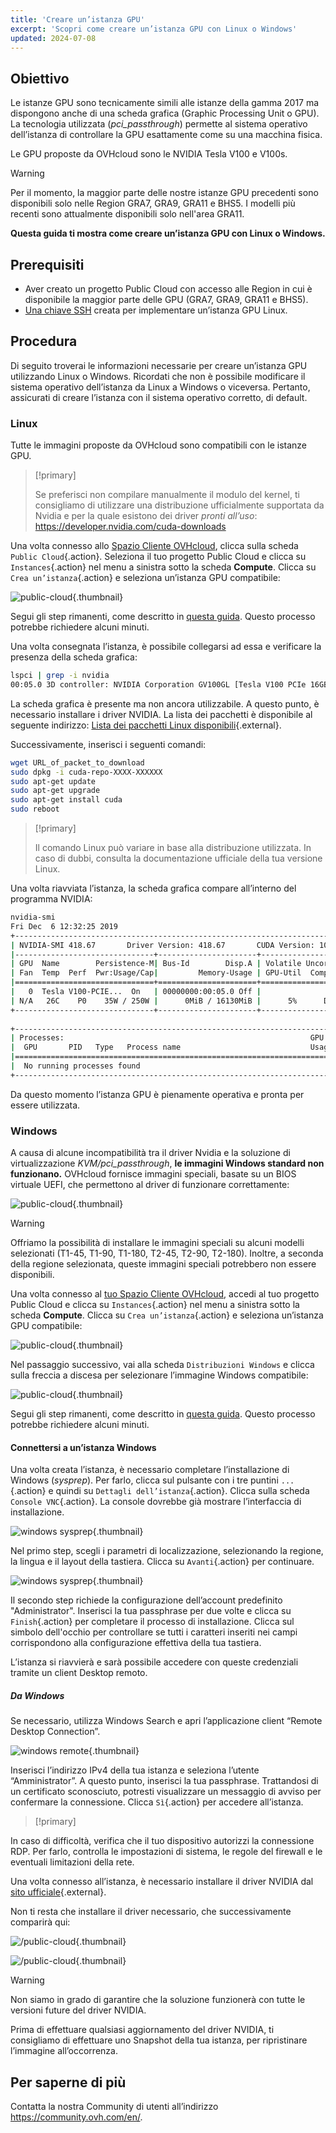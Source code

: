 ```yaml
---
title: 'Creare un’istanza GPU'
excerpt: 'Scopri come creare un’istanza GPU con Linux o Windows'
updated: 2024-07-08
---
```


## Obiettivo

Le istanze GPU sono tecnicamente simili alle istanze della gamma 2017 ma dispongono anche di una scheda grafica (Graphic Processing Unit o GPU). La tecnologia utilizzata (*pci_passthrough*) permette al sistema operativo dell’istanza di controllare la GPU esattamente come su una macchina fisica.

Le GPU proposte da OVHcloud sono le NVIDIA Tesla V100 e V100s. 

> [!warning]
>
> Per il momento, la maggior parte delle nostre istanze GPU precedenti sono disponibili solo nelle Region GRA7, GRA9, GRA11 e BHS5. I modelli più recenti sono attualmente disponibili solo nell'area GRA11.
> 

**Questa guida ti mostra come creare un’istanza GPU con Linux o Windows.**

## Prerequisiti

- Aver creato un progetto Public Cloud con accesso alle Region in cui è disponibile la maggior parte delle GPU (GRA7, GRA9, GRA11 e BHS5).
- [Una chiave SSH](/pages/public_cloud/compute/public-cloud-first-steps#step-1-creating-ssh-keys) creata per implementare un’istanza GPU Linux.

## Procedura

Di seguito troverai le informazioni necessarie per creare un’istanza GPU utilizzando Linux o Windows.
Ricordati che non è possibile modificare il sistema operativo dell’istanza da Linux a Windows o viceversa. Pertanto, assicurati di creare l’istanza con il sistema operativo corretto, di default.

### Linux

Tutte le immagini proposte da OVHcloud sono compatibili con le istanze GPU.

> [!primary]
>
> Se preferisci non compilare manualmente il modulo del kernel, ti consigliamo di utilizzare una distribuzione ufficialmente supportata da Nvidia e per la quale esistono dei driver *pronti all’uso*: <https://developer.nvidia.com/cuda-downloads>
> 

Una volta connesso allo [Spazio Cliente OVHcloud](/links/manager), clicca sulla scheda `Public Cloud`{.action}. Seleziona il tuo progetto Public Cloud e clicca su `Instances`{.action} nel menu a sinistra sotto la scheda **Compute**. Clicca su `Crea un’istanza`{.action} e seleziona un’istanza GPU compatibile:

![public-cloud](images/GPU-Flavors_2024.png){.thumbnail}

Segui gli step rimanenti, come descritto in [questa guida](/pages/public_cloud/compute/public-cloud-first-steps#step-3-creating-an-instance). Questo processo potrebbe richiedere alcuni minuti.

Una volta consegnata l’istanza, è possibile collegarsi ad essa e verificare la presenza della scheda grafica:

```bash
lspci | grep -i nvidia
00:05.0 3D controller: NVIDIA Corporation GV100GL [Tesla V100 PCIe 16GB] (rev a1)
```

La scheda grafica è presente ma non ancora utilizzabile. A questo punto, è necessario installare i driver NVIDIA. La lista dei pacchetti è disponibile al seguente indirizzo: [Lista dei pacchetti Linux disponibili](https://developer.download.nvidia.com/compute/cuda/repos/){.external}.

Successivamente, inserisci i seguenti comandi:

```sh
wget URL_of_packet_to_download
sudo dpkg -i cuda-repo-XXXX-XXXXXX
sudo apt-get update
sudo apt-get upgrade
sudo apt-get install cuda
sudo reboot
```

> [!primary]
>
> Il comando Linux può variare in base alla distribuzione utilizzata. In caso di dubbi, consulta la documentazione ufficiale della tua versione Linux. 
> 

Una volta riavviata l’istanza, la scheda grafica compare all’interno del programma NVIDIA:

```sh
nvidia-smi
Fri Dec  6 12:32:25 2019       
+-----------------------------------------------------------------------------+
| NVIDIA-SMI 418.67       Driver Version: 418.67       CUDA Version: 10.1     |
|-------------------------------+----------------------+----------------------+
| GPU  Name        Persistence-M| Bus-Id        Disp.A | Volatile Uncorr. ECC |
| Fan  Temp  Perf  Pwr:Usage/Cap|         Memory-Usage | GPU-Util  Compute M. |
|===============================+======================+======================|
|   0  Tesla V100-PCIE...  On   | 00000000:00:05.0 Off |                    0 |
| N/A   26C    P0    35W / 250W |      0MiB / 16130MiB |      5%      Default |
+-------------------------------+----------------------+----------------------+
                                                                               
+-----------------------------------------------------------------------------+
| Processes:                                                       GPU Memory |
|  GPU       PID   Type   Process name                             Usage      |
|=============================================================================|
|  No running processes found                                                 |
+-----------------------------------------------------------------------------+
```

Da questo momento l’istanza GPU è pienamente operativa e pronta per essere utilizzata.

### Windows

A causa di alcune incompatibilità tra il driver Nvidia e la soluzione di virtualizzazione *KVM/pci_passthrough*, **le immagini Windows standard non funzionano.**
OVHcloud fornisce immagini speciali, basate su un BIOS virtuale UEFI, che permettono al driver di funzionare correttamente:

![public-cloud](images/EN-WindowsImages_2024.png){.thumbnail}

> [!warning]
>
> Offriamo la possibilità di installare le immagini speciali su alcuni modelli selezionati (T1-45, T1-90, T1-180, T2-45, T2-90, T2-180). Inoltre, a seconda della regione selezionata, queste immagini speciali potrebbero non essere disponibili.
>

Una volta connesso al [tuo Spazio Cliente OVHcloud](/links/manager), accedi al tuo progetto Public Cloud e clicca su `Instances`{.action} nel menu a sinistra sotto la scheda **Compute**. Clicca su `Crea un’istanza`{.action} e seleziona un’istanza GPU compatibile:

![public-cloud](images/GPU-Flavors_2024.png){.thumbnail}

Nel passaggio successivo, vai alla scheda `Distribuzioni Windows` e clicca sulla freccia a discesa per selezionare l’immagine Windows compatibile:

![public-cloud](images/EN-WindowsImages_2024.png){.thumbnail}

Segui gli step rimanenti, come descritto in [questa guida](/pages/public_cloud/compute/public-cloud-first-steps#step-3-creating-an-instance). Questo processo potrebbe richiedere alcuni minuti.

#### Connettersi a un’istanza Windows

Una volta creata l’istanza, è necessario completare l’installazione di Windows (_sysprep_). Per farlo, clicca sul pulsante con i tre puntini `...`{.action} e quindi su `Dettagli dell’istanza`{.action}. Clicca sulla scheda `Console VNC`{.action}. La console dovrebbe già mostrare l’interfaccia di installazione.

![windows sysprep](images/windows-connect-01.png){.thumbnail}

Nel primo step, scegli i parametri di localizzazione, selezionando la regione, la lingua e il layout della tastiera. Clicca su `Avanti`{.action} per continuare.

![windows sysprep](images/windows-connect-02.png){.thumbnail}

Il secondo step richiede la configurazione dell’account predefinito "Administrator". Inserisci la tua passphrase per due volte e clicca su `Finish`{.action} per completare il processo di installazione. Clicca sul simbolo dell'occhio per controllare se tutti i caratteri inseriti nei campi corrispondono alla configurazione effettiva della tua tastiera.

L’istanza si riavvierà e sarà possibile accedere con queste credenziali tramite un client Desktop remoto. 

##### **Da Windows**

Se necessario, utilizza Windows Search e apri l’applicazione client “Remote Desktop Connection”. 

![windows remote](/pages/assets/screens/other/windows/windows_rdp.png){.thumbnail}

Inserisci l’indirizzo IPv4 della tua istanza e seleziona l’utente “Amministrator”. A questo punto, inserisci la tua passphrase. Trattandosi di un certificato sconosciuto, potresti visualizzare un messaggio di avviso per confermare la connessione. Clicca `Sì`{.action} per accedere all’istanza.

> [!primary]
>
In caso di difficoltà, verifica che il tuo dispositivo autorizzi la connessione RDP. Per farlo, controlla le impostazioni di sistema, le regole del firewall e le eventuali limitazioni della rete.
>

Una volta connesso all’istanza, è necessario installare il driver NVIDIA dal [sito ufficiale](https://www.nvidia.com/Download/index.aspx){.external}.

Non ti resta che installare il driver necessario, che successivamente comparirà qui:

![/public-cloud](images/driverson.png){.thumbnail}

![/public-cloud](images/devicemanager.png){.thumbnail}

> [!warning]
>
> Non siamo in grado di garantire che la soluzione funzionerà con tutte le versioni future del driver NVIDIA.
>
> Prima di effettuare qualsiasi aggiornamento del driver NVIDIA, ti consigliamo di effettuare uno Snapshot della tua istanza, per ripristinare l’immagine all’occorrenza.
>

## Per saperne di più

Contatta la nostra Community di utenti all’indirizzo <https://community.ovh.com/en/>.

